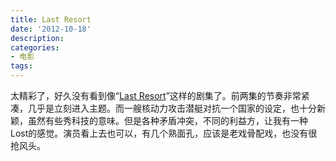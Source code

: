 ```yaml
---
title: Last Resort
date: '2012-10-18'
description:
categories:
- 电影
tags:
---
```


太精彩了，好久没有看到像“<a href="http://movie.douban.com/subject/10535502/">Last Resort</a>”这样的剧集了。前两集的节奏非常紧凑，几乎是立刻进入主题。而一艘核动力攻击潜艇对抗一个国家的设定，也十分新颖，虽然有些秀科技的意味。但是各种矛盾冲突，不同的利益方，让我有一种Lost的感觉。演员看上去也可以，有几个熟面孔，应该是老戏骨配戏，也没有很抢风头。
